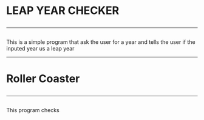# LEAP YEAR CHECKER<hr>
This is a simple program that ask the user for a year and tells the user if the inputed year us a leap year
<hr>

# Roller Coaster<hr>
This program checks 

